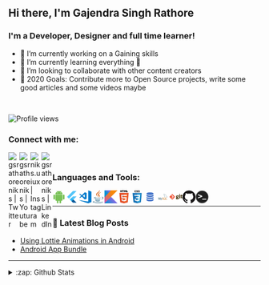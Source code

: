 ## Hi there, I'm Gajendra Singh Rathore
### I'm a Developer, Designer and full time learner!

- 🔭 I’m currently working on a Gaining skills
- 🌱 I’m currently learning everything 🤣
- 👯 I’m looking to collaborate with other content creators
- 🥅 2020 Goals: Contribute more to Open Source projects, write some good articles and some videos maybe

<br/>

![Profile views](https://gpvc.arturio.dev/gsrathoreniks)  

### Connect with me:

<a href="https://twitter.com/gsrathoreniks"><img align="left" alt="gsrathoreniks | Twitter" width="22px" src="https://cdn.jsdelivr.net/npm/simple-icons@v3/icons/twitter.svg" /></a>
<a href="https://www.youtube.com/channel/UCzDpDEEHXworG43gVNLX-AA"><img align="left" alt="gsrathoreniks | Youtube" width="22px" src="https://cdn.jsdelivr.net/npm/simple-icons@v3/icons/youtube.svg" /></a>
<a href="https://instagram.com/niks.uiux"><img align="left" alt="niks.uiux | Instagram" width="22px" src="https://cdn.jsdelivr.net/npm/simple-icons@v3/icons/instagram.svg" /></a>
<a href="https://linkedin.com/in/gsrathoreniks"><img align="left" alt="gsrathoreniks | LinkedIn" width="22px" src="https://cdn.jsdelivr.net/npm/simple-icons@v3/icons/linkedin.svg" /></a>

<br />

### Languages and Tools:

[<img align="left" alt="Android Studio" width="26px" src="https://raw.githubusercontent.com/github/explore/80688e429a7d4ef2fca1e82350fe8e3517d3494d/topics/android/android.png" />][webdevplaylist]
[<img align="left" alt="Flutter" width="26px" src="https://raw.githubusercontent.com/github/explore/80688e429a7d4ef2fca1e82350fe8e3517d3494d/topics/flutter/flutter.png" />][webdevplaylist]
[<img align="left" alt="Visual Studio Code" width="26px" src="https://raw.githubusercontent.com/github/explore/80688e429a7d4ef2fca1e82350fe8e3517d3494d/topics/visual-studio-code/visual-studio-code.png" />][webdevplaylist]
[<img align="left" alt="Java" width="26px" src="https://raw.githubusercontent.com/github/explore/80688e429a7d4ef2fca1e82350fe8e3517d3494d/topics/java/java.png" />][webdevplaylist]
[<img align="left" alt="Kotlin" width="26px" src="https://raw.githubusercontent.com/github/explore/80688e429a7d4ef2fca1e82350fe8e3517d3494d/topics/kotlin/kotlin.png" />][webdevplaylist]
<img align="left" alt="HTML5" width="26px" src="https://raw.githubusercontent.com/github/explore/80688e429a7d4ef2fca1e82350fe8e3517d3494d/topics/html/html.png" />
<img align="left" alt="CSS3" width="26px" src="https://raw.githubusercontent.com/github/explore/80688e429a7d4ef2fca1e82350fe8e3517d3494d/topics/css/css.png" />
<img align="left" alt="SQL" width="26px" src="https://raw.githubusercontent.com/github/explore/80688e429a7d4ef2fca1e82350fe8e3517d3494d/topics/sql/sql.png" />
<img align="left" alt="MySQL" width="26px" src="https://raw.githubusercontent.com/github/explore/80688e429a7d4ef2fca1e82350fe8e3517d3494d/topics/mysql/mysql.png" />
<img align="left" alt="Git" width="26px" src="https://raw.githubusercontent.com/github/explore/80688e429a7d4ef2fca1e82350fe8e3517d3494d/topics/git/git.png" />
<img align="left" alt="GitHub" width="26px" src="https://raw.githubusercontent.com/github/explore/78df643247d429f6cc873026c0622819ad797942/topics/github/github.png" />
<img align="left" alt="Terminal" width="26px" src="https://raw.githubusercontent.com/github/explore/80688e429a7d4ef2fca1e82350fe8e3517d3494d/topics/terminal/terminal.png" />
<br/>




<!-- ### 📺 Latest YouTube Videos
- [UPDATE: Next Level GitHub Profile README (NEW) | GitHub Actions | Vercel | Spotify](https://www.youtube.com/watch?v=n6d4KHSKqGk)
- [SPEED RUN: Build a CRUD API with PrestoAPI & MongoDB Atlas in 9 Minutes! Then Airbnb Clone!](https://www.youtube.com/watch?v=6C45qCt41VY)
- [Building BATTLESHIPS Multiplayer Game with Node.js, Express, Socket.io, Heroku | (2/3)](https://www.youtube.com/watch?v=TpAwggQJPUQ)
- [GSAP Typing Animation | Tween & Timeline Basics (2020)](https://www.youtube.com/watch?v=ZT66N5hBiCE)
- [Next Level GitHub Profile README (NEW) | How To Create An Amazing Profile ReadMe With GitHub Actions](https://www.youtube.com/watch?v=ECuqb5Tv9qI)
➡️ [more videos...](https://youtube.com/codestackr)
-->

---

### 📕 Latest Blog Posts

<!-- BLOG-POST-LIST:START -->
- [Using Lottie Animations in Android](https://medium.com/@gsrathoreniks/lottie-animations-in-android-d000421986af)
- [Android App Bundle](https://medium.com/hackernoon/android-app-bundle-cba5e4bb3ff1)
<!-- 
➡️ [more blog posts...](https://codestackr.com)
-->
---

<details>
  <summary>:zap: Github Stats</summary>

  <img align="left" alt="codeSTACKr's Github Stats" src="https://github-readme-stats.codestackr.vercel.app/api?username=gsrathoreniks&show_icons=true&hide_border=true" />

</details>

[twitter]: https://twitter.com/gsrathoreniks
[youtube]: https://www.youtube.com/channel/UCzDpDEEHXworG43gVNLX-AA
[instagram]: https://instagram.com/niks.uiux
[linkedin]: https://linkedin.com/in/gsrathoreniks
[webdevplaylist]: https://www.youtube.com/channel/UCzDpDEEHXworG43gVNLX-AA
